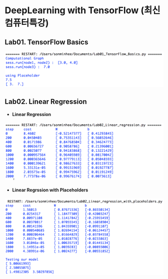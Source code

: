 # DeepLearning with TensorFlow (최신컴퓨터특강)

## Lab01. TensorFlow Basics

<img src="https://github.com/minheeson/DeepLearning/blob/master/screenshots/Lab01_Tensorflow_Basics.png" width=600/>

## Lab02. Linear Regression

- #### Linear Regression

<img src="https://github.com/minheeson/DeepLearning/blob/master/screenshots/Lab02_Linear_regression.png" width=600/>

- #### Linear Regrssion with Placeholders

<img src="https://github.com/minheeson/DeepLearning/blob/master/screenshots/Lab02_Linear_regression_with_placeholders.png" width=600 />

